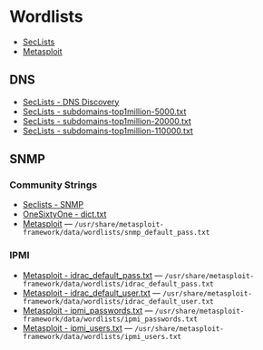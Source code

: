# Wordlists

- [SecLists](https://github.com/danielmiessler/SecLists/)
- [Metasploit](https://github.com/rapid7/metasploit-framework/tree/master/data/wordlists)

## DNS

- [SecLists - DNS Discovery](https://github.com/danielmiessler/SecLists/tree/master/Discovery/DNS)
- [SecLists - subdomains-top1million-5000.txt](https://github.com/danielmiessler/SecLists/blob/master/Discovery/DNS/subdomains-top1million-5000.txt)
- [SecLists - subdomains-top1million-20000.txt](https://github.com/danielmiessler/SecLists/blob/master/Discovery/DNS/subdomains-top1million-20000.txt)
- [SecLists - subdomains-top1million-110000.txt](https://github.com/danielmiessler/SecLists/blob/master/Discovery/DNS/subdomains-top1million-110000.txt)

## SNMP

### Community Strings

- [Seclists - SNMP](https://github.com/danielmiessler/SecLists/tree/master/Discovery/SNMP)
- [OneSixtyOne - dict.txt](https://github.com/trailofbits/onesixtyone/blob/master/dict.txt)
- [Metasploit](https://github.com/rapid7/metasploit-framework/blob/master/data/wordlists/snmp_default_pass.txt)
  — `/usr/share/metasploit-framework/data/wordlists/snmp_default_pass.txt`

### IPMI

- [Metasploit - idrac_default_pass.txt](https://github.com/rapid7/metasploit-framework/blob/master/data/wordlists/idrac_default_pass.txt)
  — `/usr/share/metasploit-framework/data/wordlists/idrac_default_pass.txt`
- [Metasploit - idrac_default_user.txt](https://github.com/rapid7/metasploit-framework/blob/master/data/wordlists/idrac_default_user.txt)
  — `/usr/share/metasploit-framework/data/wordlists/idrac_default_user.txt`
- [Metasploit - ipmi_passwords.txt](https://github.com/rapid7/metasploit-framework/blob/master/data/wordlists/ipmi_passwords.txt)
  — `/usr/share/metasploit-framework/data/wordlists/ipmi_passwords.txt`
- [Metasploit - ipmi_users.txt](https://github.com/rapid7/metasploit-framework/blob/master/data/wordlists/ipmi_users.txt)
  — `/usr/share/metasploit-framework/data/wordlists/ipmi_users.txt`
